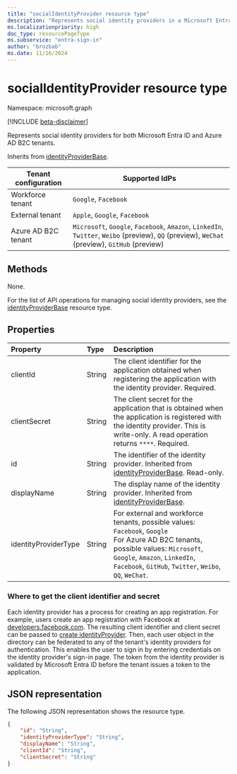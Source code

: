 ```yaml
---
title: "socialIdentityProvider resource type"
description: "Represents social identity providers in a Microsoft Entra tenant and an Azure AD B2C tenant."
ms.localizationpriority: high
doc_type: resourcePageType
ms.subservice: "entra-sign-in"
author: "brozbab"
ms.date: 11/16/2024
---
```


# socialIdentityProvider resource type

Namespace: microsoft.graph

[!INCLUDE [beta-disclaimer](../../includes/beta-disclaimer.md)]

Represents social identity providers for both Microsoft Entra ID and Azure AD B2C tenants.

Inherits from [identityProviderBase](../resources/identityproviderbase.md).


| Tenant configuration | Supported IdPs |
|--|--|
| Workforce tenant | `Google`, `Facebook` |
| External tenant | `Apple`, `Google`, `Facebook` |
| Azure AD B2C tenant | `Microsoft`, `Google`, `Facebook`, `Amazon`, `LinkedIn`, `Twitter`, `Weibo` (preview), `QQ` (preview), `WeChat` (preview), `GitHub` (preview) |

## Methods

None.

For the list of API operations for managing social identity providers, see the [identityProviderBase](../resources/identityproviderbase.md) resource type.

## Properties

|Property|Type|Description|
|:---------------|:--------|:----------|
|clientId|String|The client identifier for the application obtained when registering the application with the identity provider. Required.|
|clientSecret|String|The client secret for the application that is obtained when the application is registered with the identity provider. This is write-only. A read operation returns `****`. Required.|
|id|String|The identifier of the identity provider. Inherited from [identityProviderBase](../resources/identityproviderbase.md). Read-only.|
|displayName|String|The display name of the identity provider. Inherited from [identityProviderBase](../resources/identityproviderbase.md).|
|identityProviderType|String|For external and workforce tenants, possible values: `Facebook`, `Google` <br> For Azure AD B2C tenants, possible values: `Microsoft`, `Google`, `Amazon`, `LinkedIn`, `Facebook`, `GitHub`, `Twitter`, `Weibo`, `QQ`, `WeChat`.|

### Where to get the client identifier and secret

Each identity provider has a process for creating an app registration. For example, users create an app registration with Facebook at [developers.facebook.com](https://developers.facebook.com/). The resulting client identifier and client secret can be passed to [create identityProvider](../api/identitycontainer-post-identityproviders.md). Then, each user object in the directory can be federated to any of the tenant's identity providers for authentication. This enables the user to sign in by entering credentials on the identity provider's sign-in page. The token from the identity provider is validated by Microsoft Entra ID before the tenant issues a token to the application.

## JSON representation

The following JSON representation shows the resource type.
<!-- {
  "blockType": "resource",
  "@odata.type": "microsoft.graph.socialIdentityProvider"
} -->
```json
{
    "id": "String",
    "identityProviderType": "String",
    "displayName": "String",
    "clientId": "String",
    "clientSecret": "String"
}
```

<!-- uuid: 8fcb5dbc-d5aa-4681-8e31-b001d5168d79
2015-10-25 14:57:30 UTC -->
<!--
{
  "type": "#page.annotation",
 "description": "socialIdentityProvider",
  "keywords": "",
  "section": "documentation",
  "tocPath": "",
  "suppressions": []
}
-->
